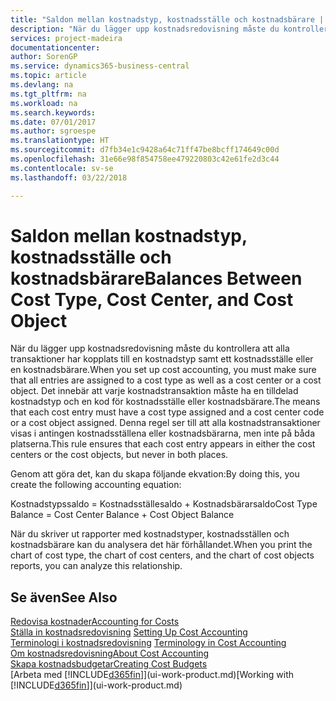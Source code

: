 ```yaml
---
title: "Saldon mellan kostnadstyp, kostnadsställe och kostnadsbärare | Microsoft Docs"
description: "När du lägger upp kostnadsredovisning måste du kontrollera att alla transaktioner har kopplats till en kostnadstyp samt ett kostnadsställe eller en kostnadsbärare. Det innebär att varje kostnadstransaktion måste ha en tilldelad kostnadstyp och en kod för kostnadsställe eller kostnadsbärare. Denna regel ser till att alla kostnadstransaktioner visas i antingen kostnadsställena eller kostnadsbärarna, men inte på båda platserna."
services: project-madeira
documentationcenter: 
author: SorenGP
ms.service: dynamics365-business-central
ms.topic: article
ms.devlang: na
ms.tgt_pltfrm: na
ms.workload: na
ms.search.keywords: 
ms.date: 07/01/2017
ms.author: sgroespe
ms.translationtype: HT
ms.sourcegitcommit: d7fb34e1c9428a64c71ff47be8bcff174649c00d
ms.openlocfilehash: 31e66e98f854758ee479220803c42e61fe2d3c44
ms.contentlocale: sv-se
ms.lasthandoff: 03/22/2018

---
```

# <a name="balances-between-cost-type-cost-center-and-cost-object"></a><span data-ttu-id="c95c9-105">Saldon mellan kostnadstyp, kostnadsställe och kostnadsbärare</span><span class="sxs-lookup"><span data-stu-id="c95c9-105">Balances Between Cost Type, Cost Center, and Cost Object</span></span>
<span data-ttu-id="c95c9-106">När du lägger upp kostnadsredovisning måste du kontrollera att alla transaktioner har kopplats till en kostnadstyp samt ett kostnadsställe eller en kostnadsbärare.</span><span class="sxs-lookup"><span data-stu-id="c95c9-106">When you set up cost accounting, you must make sure that all entries are assigned to a cost type as well as a cost center or a cost object.</span></span> <span data-ttu-id="c95c9-107">Det innebär att varje kostnadstransaktion måste ha en tilldelad kostnadstyp och en kod för kostnadsställe eller kostnadsbärare.</span><span class="sxs-lookup"><span data-stu-id="c95c9-107">The means that each cost entry must have a cost type assigned and a cost center code or a cost object assigned.</span></span> <span data-ttu-id="c95c9-108">Denna regel ser till att alla kostnadstransaktioner visas i antingen kostnadsställena eller kostnadsbärarna, men inte på båda platserna.</span><span class="sxs-lookup"><span data-stu-id="c95c9-108">This rule ensures that each cost entry appears in either the cost centers or the cost objects, but never in both places.</span></span>  

 <span data-ttu-id="c95c9-109">Genom att göra det, kan du skapa följande ekvation:</span><span class="sxs-lookup"><span data-stu-id="c95c9-109">By doing this, you create the following accounting equation:</span></span>  

 <span data-ttu-id="c95c9-110">Kostnadstypssaldo = Kostnadsställesaldo + Kostnadsbärarsaldo</span><span class="sxs-lookup"><span data-stu-id="c95c9-110">Cost Type Balance = Cost Center Balance + Cost Object Balance</span></span>  

 <span data-ttu-id="c95c9-111">När du skriver ut rapporter med kostnadstyper, kostnadsställen och kostnadsbärare kan du analysera det här förhållandet.</span><span class="sxs-lookup"><span data-stu-id="c95c9-111">When you print the chart of cost type, the chart of cost centers, and the chart of cost objects reports, you can analyze this relationship.</span></span>  

## <a name="see-also"></a><span data-ttu-id="c95c9-112">Se även</span><span class="sxs-lookup"><span data-stu-id="c95c9-112">See Also</span></span>  
[<span data-ttu-id="c95c9-113">Redovisa kostnader</span><span class="sxs-lookup"><span data-stu-id="c95c9-113">Accounting for Costs</span></span>](finance-manage-cost-accounting.md)  
 <span data-ttu-id="c95c9-114">[Ställa in kostnadsredovisning](finance-set-up-cost-accounting.md) </span><span class="sxs-lookup"><span data-stu-id="c95c9-114">[Setting Up Cost Accounting](finance-set-up-cost-accounting.md) </span></span>  
 <span data-ttu-id="c95c9-115">[Terminologi i kostnadsredovisning](finance-terminology-in-cost-accounting.md) </span><span class="sxs-lookup"><span data-stu-id="c95c9-115">[Terminology in Cost Accounting](finance-terminology-in-cost-accounting.md) </span></span>  
 [<span data-ttu-id="c95c9-116">Om kostnadsredovisning</span><span class="sxs-lookup"><span data-stu-id="c95c9-116">About Cost Accounting</span></span>](finance-about-cost-accounting.md)  
 [<span data-ttu-id="c95c9-117">Skapa kostnadsbudgetar</span><span class="sxs-lookup"><span data-stu-id="c95c9-117">Creating Cost Budgets</span></span>](finance-create-cost-budgets.md)  
 <span data-ttu-id="c95c9-118">[Arbeta med [!INCLUDE[d365fin](includes/d365fin_md.md)]](ui-work-product.md)</span><span class="sxs-lookup"><span data-stu-id="c95c9-118">[Working with [!INCLUDE[d365fin](includes/d365fin_md.md)]](ui-work-product.md)</span></span>

